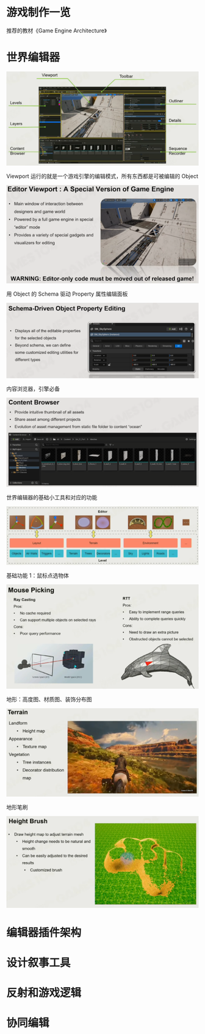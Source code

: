 # 游戏制作一览

推荐的教材《Game Engine Architecture》

# 世界编辑器

![](attachments/Pasted%20image%2020220820013132.png)

Viewport 运行的就是一个游戏引擎的编辑模式，所有东西都是可被编辑的 Object

![](attachments/Pasted%20image%2020220820013701.png)

用 Object 的 Schema 驱动 Property 属性编辑面板

![](attachments/Pasted%20image%2020220820014143.png)

内容浏览器，引擎必备

![](attachments/Pasted%20image%2020220820014223.png)

世界编辑器的基础小工具和对应的功能

![](attachments/Pasted%20image%2020220820014704.png)

基础功能 1：鼠标点选物体

![](attachments/Pasted%20image%2020220820014926.png)

地形：高度图、材质图、装饰分布图

![](attachments/Pasted%20image%2020220820015958.png)

地形笔刷

![](attachments/Pasted%20image%2020220820020040.png)

# 编辑器插件架构

# 设计叙事工具

# 反射和游戏逻辑

# 协同编辑

